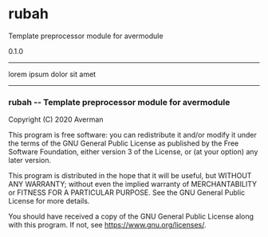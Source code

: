 <!--#!generated-line readme-title DO NOT EDIT-->
# rubah
<!--#!---readme-title-->
<!--#!generated-line readme-desc DO NOT EDIT-->
Template preprocessor module for avermodule
<!--#!---readme-desc-->
<!--#!generated-line readme-ver DO NOT EDIT-->
0.1.0
<!--#!---readme-ver-->

---

lorem ipsum dolor sit amet

---

<!--#!generated-line readme-copyright DO NOT EDIT-->
### rubah -- Template preprocessor module for avermodule

Copyright (C) 2020 Averman

This program is free software: you can redistribute it and/or modify
it under the terms of the GNU General Public License as published by
the Free Software Foundation, either version 3 of the License, or
(at your option) any later version.

This program is distributed in the hope that it will be useful,
but WITHOUT ANY WARRANTY; without even the implied warranty of
MERCHANTABILITY or FITNESS FOR A PARTICULAR PURPOSE.  See the
GNU General Public License for more details.

You should have received a copy of the GNU General Public License
along with this program.  If not, see <https://www.gnu.org/licenses/>.
<!--#!---readme-copyright-->